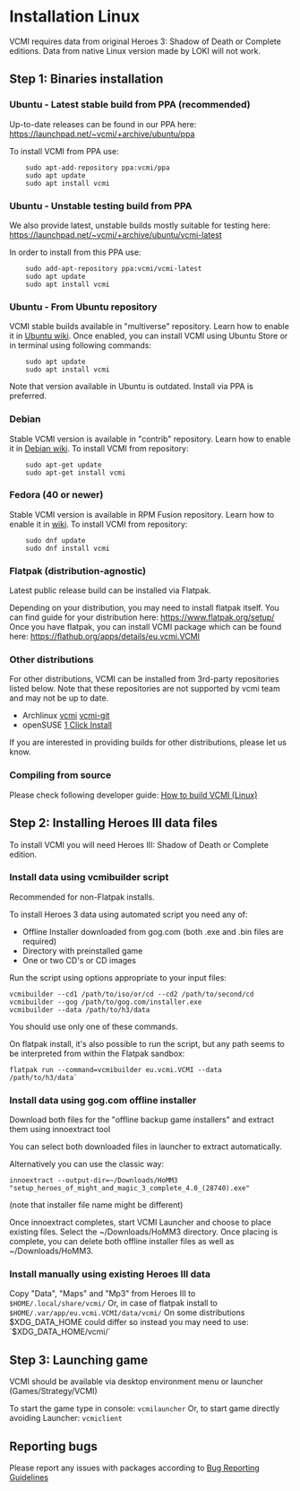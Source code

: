 # Installation Linux

VCMI requires data from original Heroes 3: Shadow of Death or Complete editions. Data from native Linux version made by LOKI will not work.

## Step 1: Binaries installation

### Ubuntu - Latest stable build from PPA (recommended)

Up-to-date releases can be found in our PPA here: <https://launchpad.net/~vcmi/+archive/ubuntu/ppa>

To install VCMI from PPA use:

```
    sudo apt-add-repository ppa:vcmi/ppa
    sudo apt update
    sudo apt install vcmi
```

### Ubuntu - Unstable testing build from PPA

We also provide latest, unstable builds mostly suitable for testing here: <https://launchpad.net/~vcmi/+archive/ubuntu/vcmi-latest>

In order to install from this PPA use:

```
    sudo add-apt-repository ppa:vcmi/vcmi-latest
    sudo apt update
    sudo apt install vcmi
```

### Ubuntu - From Ubuntu repository

VCMI stable builds available in "multiverse" repository. Learn how to enable it in [Ubuntu wiki](https://help.ubuntu.com/community/Repositories/Ubuntu).
Once enabled, you can install VCMI using Ubuntu Store or in terminal using following commands:

```
    sudo apt update
    sudo apt install vcmi
```

Note that version available in Ubuntu is outdated. Install via PPA is preferred.

### Debian

Stable VCMI version is available in "contrib" repository. Learn how to enable it in [Debian wiki](https://wiki.debian.org/SourcesList).
To install VCMI from repository:

```
    sudo apt-get update
    sudo apt-get install vcmi
```

### Fedora (40 or newer)

Stable VCMI version is available in RPM Fusion repository. Learn how to enable it in [wiki](https://docs.fedoraproject.org/en-US/quick-docs/rpmfusion-setup/). To install VCMI from repository:

```
    sudo dnf update
    sudo dnf install vcmi
```

### Flatpak (distribution-agnostic)

Latest public release build can be installed via Flatpak.

Depending on your distribution, you may need to install flatpak itself. You can find guide for your distribution here: <https://www.flatpak.org/setup/>
Once you have flatpak, you can install VCMI package which can be found here: <https://flathub.org/apps/details/eu.vcmi.VCMI>

### Other distributions

For other distributions, VCMI can be installed from 3rd-party repositories listed below. Note that these repositories are not supported by vcmi team and may not be up to date.

- Archlinux [vcmi](https://aur.archlinux.org/packages/vcmi/) [vcmi-git](https://aur.archlinux.org/packages/vcmi-git/)
- openSUSE [1 Click Install](https://software.opensuse.org/download.html?project=games&package=vcmi)

If you are interested in providing builds for other distributions, please let us know.

### Compiling from source

Please check following developer guide: [How to build VCMI (Linux)](../developers/Building_Linux.md)

## Step 2: Installing Heroes III data files

To install VCMI you will need Heroes III: Shadow of Death or Complete edition.

### Install data using vcmibuilder script

Recommended for non-Flatpak installs.

To install Heroes 3 data using automated script you need any of:

- Offline Installer downloaded from gog.com (both .exe and .bin files are required)
- Directory with preinstalled game
- One or two CD's or CD images

Run the script using options appropriate to your input files:

```
vcmibuilder --cd1 /path/to/iso/or/cd --cd2 /path/to/second/cd
vcmibuilder --gog /path/to/gog.com/installer.exe
vcmibuilder --data /path/to/h3/data
```

You should use only one of these commands.

On flatpak install, it's also possible to run the script, but any path seems to be interpreted from within the Flatpak sandbox:

```
flatpak run --command=vcmibuilder eu.vcmi.VCMI --data /path/to/h3/data`
```

### Install data using gog.com offline installer

Download both files for the "offline backup game installers" and extract them using innoextract tool

You can select both downloaded files in launcher to extract automatically.

Alternatively you can use the classic way:

```
innoextract --output-dir=~/Downloads/HoMM3 "setup_heroes_of_might_and_magic_3_complete_4.0_(28740).exe"
```

(note that installer file name might be different)

Once innoextract completes, start VCMI Launcher and choose to place existing files. Select the ~/Downloads/HoMM3 directory. Once placing is complete, you can delete both offline installer files as well as ~/Downloads/HoMM3.

### Install manually using existing Heroes III data

Copy "Data", "Maps" and "Mp3" from Heroes III to `$HOME/.local/share/vcmi/`
Or, in case of flatpak install to `$HOME/.var/app/eu.vcmi.VCMI/data/vcmi/`
On some distributions $XDG_DATA_HOME could differ so instead you may need to use: `$XDG_DATA_HOME/vcmi/`

## Step 3: Launching game

VCMI should be available via desktop environment menu or launcher (Games/Strategy/VCMI)

To start the game type in console: `vcmilauncher`
Or, to start game directly avoiding Launcher: `vcmiclient`

## Reporting bugs

Please report any issues with packages according to [Bug Reporting Guidelines](Bug_Reporting_Guidelines.md)
